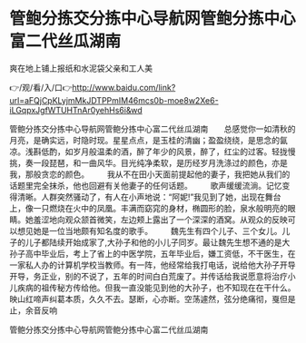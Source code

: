 # 管鲍分拣交分拣中心导航网管鲍分拣中心富二代丝瓜湖南
爽在地上铺上报纸和水泥袋父亲和工人美

👉/观/看/入/口👉http://www.baidu.com/link?url=aFQjCpKLyjmMkJDTPPmIM46mcs0b-moe8w2Xe6-iLGqpxJgfWTUHTnAr0yehHs6i&wd

管鲍分拣交分拣中心导航网管鲍分拣中心富二代丝瓜湖南　　总感觉你一如清秋的月亮，是确实远，时隐时现。星星点点，是玉桂的清幽；盈盈绕绕，是思念的氤凉。浅斟低酌，如岁月般温柔的酒，醉了年少的风景，醉了，红尘的过客。轻拢慢挑，奏一段琵琶，和一曲风华。目光纯净柔软，是历经岁月洗涤过的颜色，亦是我，那般贪恋的颜色。
　　我从不在田小天面前提起他的妻子，我把她从我们的话题里完全抹杀，他也回避有关他妻子的任何话题。
　　歌声缓缓流淌。记忆变得清晰。人群突然骚动了，有人在小声地说：“阿妮!”我见到了她，出现在舞台上，像一只燃烧在火中的凤凰。丰满而窈窕的身材，椭圆形的脸，泉水般明亮的眼睛。她羞涩地向观众颔首微笑，左边颊上露出了一个深深的酒窝。从观众的反映可以想见她是一位当地颇有知名度的歌手。
　　魏先生有四个儿子、三个女儿。儿子的儿子都陆续开始成家了,大孙子和他的小儿子同岁。最让魏先生想不通的是大孙子高中毕业后，考上了省上的中医学院，五年毕业后，嫌工资低，不干医生，在一家私人办的计算机学校当教师。有一阵，他经常给我打电话，说给他大孙子开导开导，务正业，别的不说了，五年的时间白白荒废了。并传话给我说愿意将治疗小儿疾病的祖传秘方传给他。但我一直没能见到他的大孙子，也不知现在在干什么。
映山红啼声纠葛本质，久久不去。瑟断，心亦断。空荡遽然，弦分绝痛彻，戛但是止，余音反响

管鲍分拣交分拣中心导航网管鲍分拣中心富二代丝瓜湖南
